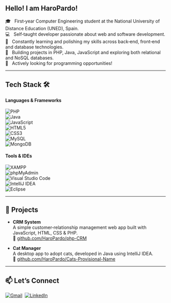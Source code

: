 ## Hello! I am HaroPardo!

🎓 &nbsp; First‑year Computer Engineering student at the National University of Distance Education (UNED), Spain.  
💻 &nbsp; Self‑taught developer passionate about web and software development.  
🌱 &nbsp; Constantly learning and polishing my skills across back‑end, front‑end and database technologies.  
🔭 &nbsp; Building projects in PHP, Java, JavaScript and exploring both relational and NoSQL databases.  
🎯 &nbsp; Actively looking for programming opportunities!

---

## Tech Stack 🛠

#### Languages & Frameworks  
![PHP](https://img.shields.io/badge/php-777BB4?style=for-the-badge&logo=php&logoColor=white)  
![Java](https://img.shields.io/badge/java-%23ED8B00.svg?style=for-the-badge&logo=java&logoColor=white)  
![JavaScript](https://img.shields.io/badge/javascript-%23F7DF1E.svg?style=for-the-badge&logo=javascript&logoColor=black)  
![HTML5](https://img.shields.io/badge/html5-%23E34F26.svg?style=for-the-badge&logo=html5&logoColor=white)  
![CSS3](https://img.shields.io/badge/css3-%231572B6.svg?style=for-the-badge&logo=css3&logoColor=white)  
![MySQL](https://img.shields.io/badge/MySQL-4479A1?style=for-the-badge&logo=mysql&logoColor=white)  
![MongoDB](https://img.shields.io/badge/MongoDB-%234EA94B.svg?style=for-the-badge&logo=mongodb&logoColor=white)  

#### Tools & IDEs  
![XAMPP](https://img.shields.io/badge/XAMPP-%23FF9A00.svg?style=for-the-badge&logo=xampp&logoColor=white)  
![phpMyAdmin](https://img.shields.io/badge/phpMyAdmin-%233B82C7.svg?style=for-the-badge&logo=phpmyadmin&logoColor=white)  
![Visual Studio Code](https://img.shields.io/badge/VS%20Code-007ACC?style=for-the-badge&logo=visual-studio-code&logoColor=white)  
![IntelliJ IDEA](https://img.shields.io/badge/IntelliJ%20IDEA-%23000000.svg?style=for-the-badge&logo=intellij-idea&logoColor=white)  
![Eclipse](https://img.shields.io/badge/Eclipse-%2300212D.svg?style=for-the-badge&logo=eclipse&logoColor=white)  

---

## 🚀 Projects

- **CRM System**  
  A simple customer‑relationship management web app built with JavaScript, HTML, CSS & PHP.  
  🔗 [github.com/HaroPardo/php-CRM](https://github.com/HaroPardo/php-CRM)

- **Cat Manager**  
  A desktop app to adopt cats, developed in Java using IntelliJ IDEA.  
  🔗 [github.com/HaroPardo/Cats-Provisional-Name](https://github.com/HaroPardo/Cats-Provisional-Name)

---

## 📫 Let’s Connect

<a href="mailto:dharopardo@gmail.com"><img alt="Gmail" src="https://img.shields.io/badge/Gmail-D14836?style=for-the-badge&logo=gmail&logoColor=white"/></a>&nbsp;
<a href="https://www.linkedin.com/in/david-haro-pardo-92a146256/"><img alt="LinkedIn" src="https://img.shields.io/badge/linkedin-%230077B5.svg?style=for-the-badge&logo=linkedin&logoColor=white"/></a>&nbsp;

